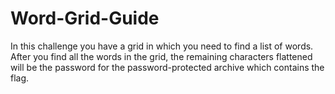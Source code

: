 # Word-Grid-Guide
In this challenge you have a grid in which you need to find a list of words.  After you find all the words in the grid, the remaining characters flattened will be the password for the password-protected archive which contains the flag.
